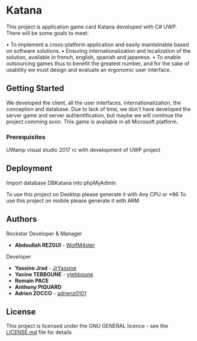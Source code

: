 # Katana

This project is application game card Katana developed with C# UWP. There will be some goals to meet: 

•	To implement a cross-platform application and easily maintainable based on software solutions.
•	Ensuring internationalization and localization of the solution, available in french, english, spanish and japanese. 
•	To enable outsourcing games thus to benefit the greatest number, and for the sake of usability we must design and evaluate an ergonomic user interface.

## Getting Started

We developed the client, all the user interfaces, internationalization, the conception and database.
Due to lack of time, we don't have developed the server game and server authentification, but maybe we will continue the project comming soon.
This game is available in all Microsoft platform.

### Prerequisites

UWamp
visual studio 2017 rc with development of UWP project

## Deployment

Import database DBKatana into phpMyAdmin

To use this project on Desktop please generate it with Any CPU or *86
To use this project on mobile please generate it with ARM

## Authors

Rockstar Developer & Manager
* **Abdoullah REZGUI** - [WolfM4ster](https://github.com/WolfM4ster)

Developer
* **Yassine Jrad** - [JrYassine](https://github.com/JrYassine)
* **Yacine TEBBOUNE** - [ytebboune](https://github.com/ytebboune)
* **Romain PACE**
* **Anthony PIQUARD**
* **Adrien ZOCCO** - [adrienz0101](https://github.com/adrienz0101)

## License

This project is licensed under the GNU GENERAL licence - see the [LICENSE.md](LICENSE.md) file for details